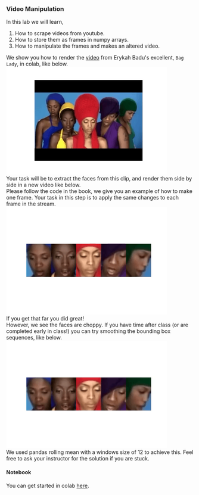 ### Video Manipulation

In this lab we will learn,
1. How to scrape videos from youtube.   
2. How to store them as frames in numpy arrays.  
3. How to manipulate the frames and makes an altered video.   

We show you how to render the [video](https://www.youtube.com/watch?v=OqN0jsSeqPo&ab_channel=ErykahBaduVEVO) from Erykah Badu's excellent, `Bag Lady`, in colab, like below.    
![](figs/original.gif)  
Your task will be to extract the faces from this clip, and render them side by side in a new video like below.   
Please follow the code in the book, we give you an example of how to make one frame. Your task in this step is to apply the same changes to each frame in the stream.    
![](figs/raw_bboxes.gif)  
If you get that far you did great!    
However, we see the faces are choppy. If you have time after class (or are completed early in class!) you can try smoothing the bounding box sequences, like below.   
![](figs/smoothed_bboxes.gif)   
We used pandas rolling mean with a windows size of 12 to achieve this. Feel free to ask your instructor for the solution if you are stuck.    

#### Notebook
You can get started in colab [here](https://colab.research.google.com/drive/1Z_laq_NbQc7PZ7RBGiMhDvCjQj8-7E4D?usp=sharing). 
